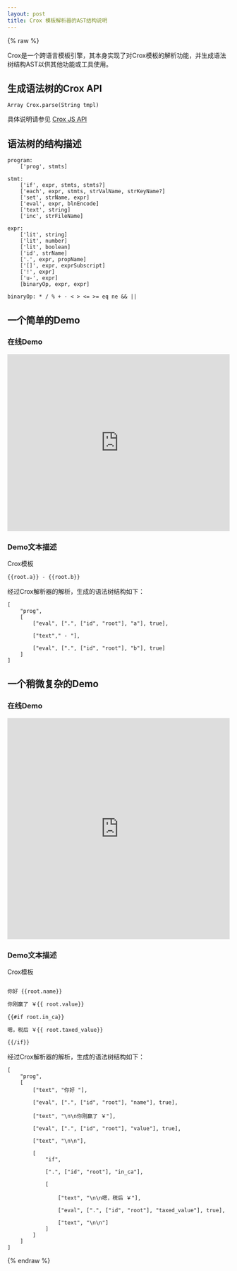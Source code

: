 ```yaml
---
layout: post
title: Crox 模板解析器的AST结构说明
---
```


{% raw %}

Crox是一个跨语言模板引擎，其本身实现了对Crox模板的解析功能，并生成语法树结构AST以供其他功能或工具使用。

## 生成语法树的Crox API

`Array Crox.parse(String tmpl)`

具体说明请参见 [Crox JS API](/crox/apis/js-api)

## 语法树的结构描述

```
program:
    ['prog', stmts]

stmt:
    ['if', expr, stmts, stmts?]
    ['each', expr, stmts, strValName, strKeyName?]
    ['set', strName, expr]
    ['eval', expr, blnEncode]
    ['text', string]
    ['inc', strFileName]

expr:
    ['lit', string]
    ['lit', number]
    ['lit', boolean]
    ['id', strName]
    ['.', expr, propName]
    ['[]', expr, exprSubscript]
    ['!', expr]
    ['u-', expr]
    [binaryOp, expr, expr]

binaryOp: * / % + - < > <= >= eq ne && ||
```

## 一个简单的Demo

### 在线Demo

<iframe width="100%" height="400" src="http://jsfiddle.net/M24bM/8/embedded/" allowfullscreen="allowfullscreen" frameborder="0"></iframe>

### Demo文本描述

Crox模板

```html
{{root.a}} - {{root.b}}
```

经过Crox解析器的解析，生成的语法树结构如下：

```
[
    "prog",
    [
        ["eval", [".", ["id", "root"], "a"], true],

        ["text"," - "],
        
        ["eval", [".", ["id", "root"], "b"], true]
    ]
]
```

## 一个稍微复杂的Demo

### 在线Demo

<iframe width="100%" height="500" src="http://jsfiddle.net/M24bM/embedded/" allowfullscreen="allowfullscreen" frameborder="0"></iframe>

### Demo文本描述

Crox模板

```html

你好 {{root.name}}

你刚赢了 ￥{{ root.value}}

{{#if root.in_ca}}

嗯，税后 ￥{{ root.taxed_value}}

{{/if}}

```

经过Crox解析器的解析，生成的语法树结构如下：

```
[
    "prog", 
    [
        ["text", "你好 "],

        ["eval", [".", ["id", "root"], "name"], true],

        ["text", "\n\n你刚赢了 ￥"],

        ["eval", [".", ["id", "root"], "value"], true],

        ["text", "\n\n"], 

        [
            "if",
            
            [".", ["id", "root"], "in_ca"],

            [
            
                ["text", "\n\n嗯，税后 ￥"],
            
                ["eval", [".", ["id", "root"], "taxed_value"], true],
            
                ["text", "\n\n"]
            ]
        ]
    ]
]
```

{% endraw %}
